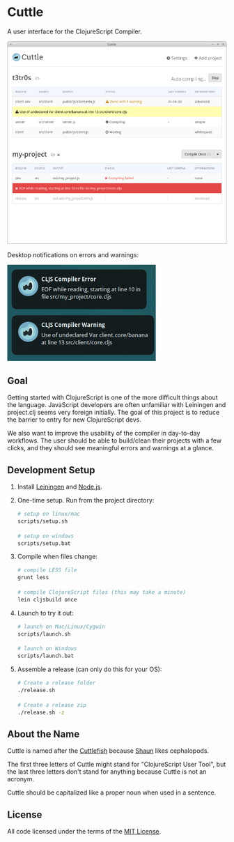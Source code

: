 # Cuttle

A user interface for the ClojureScript Compiler.

<img src="screenshots/2015-01-26 cuttle v1.0.png">

Desktop notifications on errors and warnings:

<img src="screenshots/2015-01-26 linux-desktop-notifications.png">

## Goal

Getting started with ClojureScript is one of the more difficult things about the
language. JavaScript developers are often unfamiliar with Leiningen and
project.clj seems very foreign initially. The goal of this project is to reduce
the barrier to entry for new ClojureScript devs.

We also want to improve the usability of the compiler in day-to-day workflows.
The user should be able to build/clean their projects with a few clicks, and
they should see meaningful errors and warnings at a glance.

## Development Setup

1. Install [Leiningen] and [Node.js].
1. One-time setup. Run from the project directory:

    ```sh
    # setup on linux/mac
    scripts/setup.sh

    # setup on windows
    scripts/setup.bat
    ```

1. Compile when files change:

    ```sh
    # compile LESS file
    grunt less

    # compile ClojureScript files (this may take a minute)
    lein cljsbuild once
    ```

1. Launch to try it out:

    ```sh
    # launch on Mac/Linux/Cygwin
    scripts/launch.sh

    # launch on Windows
    scripts/launch.bat
    ```

1. Assemble a release (can only do this for your OS):

    ```sh
    # Create a release folder
    ./release.sh

    # Create a release zip
    ./release.sh -z
    ```

## About the Name

Cuttle is named after the [Cuttlefish] because [Shaun] likes cephalopods.

The first three letters of Cuttle might stand for "ClojureScript User Tool", but
the last three letters don't stand for anything because Cuttle is not an
acronym.

Cuttle should be capitalized like a proper noun when used in a sentence.

## License

All code licensed under the terms of the [MIT
License](https://github.com/oakmac/cuttle/blob/master/LICENSE.md).

[Leiningen]:http://leiningen.org
[Node.js]:http://nodejs.org
[Atom Shell]:https://github.com/atom/atom-shell
[Cuttlefish]:http://en.wikipedia.org/wiki/Cuttlefish
[Shaun]:https://github.com/shaunlebron
